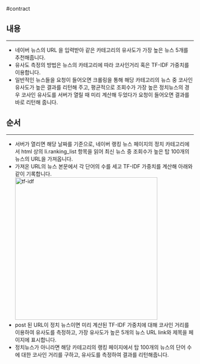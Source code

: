 #contract
## 내용
-------
 - 네이버 뉴스의 URL 을 입력받아 같은 카테고리의 유사도가 가장 높은 뉴스 5개를 추천해줍니다.
 - 유사도 측정의 방법은 뉴스의 카테고리에 따라 코사인거리 혹은 TF-IDF 가중치를 이용합니다.
 - 일반적인 뉴스들을 요청이 들어오면 크롤링을 통해 해당 카테고리의 뉴스 중 코사인 유사도가 높은 결과를 리턴해 주고,
   평균적으로 조회수가 가장 높은 정치뉴스의 경우 코사인 유사도를 서버가 열릴 때 미리 계산해 두었다가 요청이 들어오면 결과를 바로 리턴해 줍니다. 
   
   
   
   
## 순서
-------
  - 서버가 열리면 해당 날짜를 기준으로, 네이버 랭킹 뉴스 페이지의 정치 카테고리에서 html 상의 li.ranking_list 항목을 읽어 최신 뉴스 중 조회수가 높은 탑 100개의 뉴스의 URL을 가져옵니다.
  - 가져온 URL의 뉴스 본문에서 각 단어의 수를 세고 TF-IDF 가중치를 계산해 아래와 같이 기록합니다.
     <img width="382" alt="tf-idf" src="https://user-images.githubusercontent.com/44887685/87622783-c8ec3d00-c75e-11ea-954c-35d20e653ce7.png">
  - post 된 URL이 정치 뉴스이면 미리 계산된 TF-IDF 가중치에 대해 코사인 거리를 이용하여 유사도를 측정하고, 가장 유사도가 높은 5개의 뉴스 URL link와 제목을 페이지에 표시합니다.
  - 정치뉴스가 아니라면 해당 카테고리의 랭킹 페이지에서 탑 100개의 뉴스의 단어 수에 대한 코사인 거리를 구하고, 유사도를 측정하여 결과를 리턴해줍니다.
